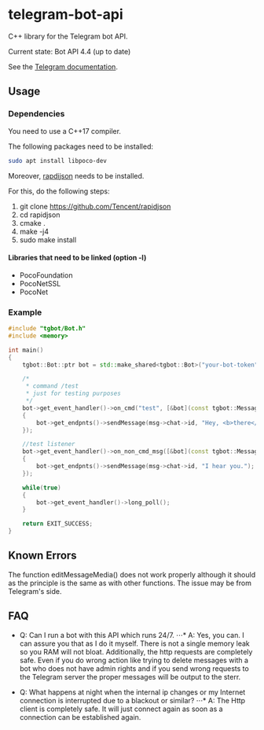 # telegram-bot-api
C++ library for the Telegram bot API.

Current state: Bot API 4.4 (up to date)

See the [Telegram documentation](https://core.telegram.org/bots/api).

## Usage
### Dependencies
You need to use a C++17 compiler.

The following packages need to be installed:
```sh
sudo apt install libpoco-dev
```
Moreover, [rapdijson](https://github.com/Tencent/rapidjson) needs to be installed.

For this, do the following steps:
1. git clone https://github.com/Tencent/rapidjson
2. cd rapidjson
3. cmake .
4. make -j4
5. sudo make install

#### Libraries that need to be linked (option -l)
* PocoFoundation
* PocoNetSSL
* PocoNet

### Example
```cpp
#include "tgbot/Bot.h"
#include <memory>

int main()
{
	tgbot::Bot::ptr bot = std::make_shared<tgbot::Bot>("your-bot-token");

	/*
	 * command /test
	 * just for testing purposes
	 */
	bot->get_event_handler()->on_cmd("test", [&bot](const tgbot::Message::ptr &msg)
	{
		bot->get_endpnts()->sendMessage(msg->chat->id, "Hey, <b>there</b>.", "HTML", false, 0);
	});

	//test listener
	bot->get_event_handler()->on_non_cmd_msg([&bot](const tgbot::Message::ptr &msg)
	{
		bot->get_endpnts()->sendMessage(msg->chat->id, "I hear you.");
	});

	while(true)
	{
		bot->get_event_handler()->long_poll();
	}

	return EXIT_SUCCESS;
}
```

## Known Errors
The function editMessageMedia() does not work properly although it should as the principle is the same as with other functions. The issue may be from Telegram's side.

## FAQ
* Q: Can I run a bot with this API which runs 24/7.
⋅⋅⋅* A: Yes, you can. I can assure you that as I do it myself. There is not a single memory leak so you RAM will not bloat. Additionally, the http requests are completely safe.
Even if you do wrong action like trying to delete messages with a bot who does not have admin rights and if you send wrong requests to the Telegram server the proper messages will be output to the sterr.

* Q: What happens at night when the internal ip changes or my Internet connection is interrupted due to a blackout or similar?
⋅⋅⋅* A: The Http client is completely safe. It will just connect again as soon as a connection can be established again.
